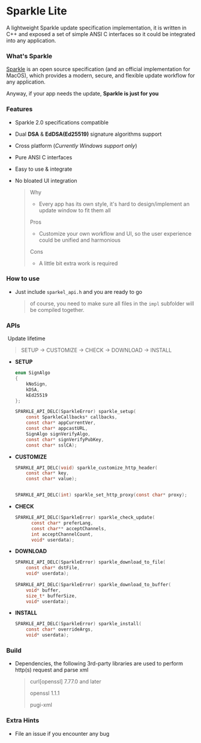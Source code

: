 # Sparkle Lite
A lightweight Sparkle update specification implementation, it is written in C++ and exposed a set of simple ANSI C interfaces so it could be integrated into any application.



### What's Sparkle

[Sparkle](https://sparkle-project.org/) is an open source specification (and an official implementation for MacOS), which provides a modern, secure, and flexible update workflow for any application.

Anyway, if your app needs the update, **Sparkle is just for you**



### Features

+ Sparkle 2.0 specifications compatible

+ Dual **DSA** & **EdDSA(Ed25519)** signature algorithms support

+ Cross platform (*Currently Windows support only*)

+ Pure ANSI C interfaces

+ Easy to use & integrate

+ No bloated UI integration

  > Why
  >
  > + Every app has its own style, it's hard to design/implement an update window to fit them all
  >
  > Pros
  >
  > + Customize your own workflow and UI, so the user experience could be unified and harmonious
  >
  > Cons
  >
  > + A little bit extra work is required


### How to use

+ Just include `sparkel_api.h` and you are ready to go
  > of course, you need to make sure all files in the `impl` subfolder will be compiled together.

### APIs

​	Update lifetime

> SETUP -> CUSTOMIZE -> CHECK -> DOWNLOAD -> INSTALL

+ **SETUP**

  ```c
  enum SignAlgo
  {
      kNoSign,
      kDSA,
      kEd25519
  };
  
  SPARKLE_API_DELC(SparkleError) sparkle_setup(
      const SparkleCallbacks* callbacks, 
      const char* appCurrentVer, 
      const char* appcastURL, 
      SignAlgo signVerifyAlgo,
      const char* signVerifyPubKey, 
      const char* sslCA);
  ```
  
  
  
+ **CUSTOMIZE**

  ```c
  SPARKLE_API_DELC(void) sparkle_customize_http_header(
      const char* key, 
      const char* value);
  
  
  SPARKLE_API_DELC(int) sparkle_set_http_proxy(const char* proxy);
  ```
  
  
  
+ **CHECK**

  ```c
  SPARKLE_API_DELC(SparkleError) sparkle_check_update(
  		const char* preferLang,
  		const char** acceptChannels,
  		int acceptChannelCount,
  		void* userdata);
  ```
  
  
  
+ **DOWNLOAD**

  ```c
  SPARKLE_API_DELC(SparkleError) sparkle_download_to_file(
      const char* dstFile, 
      void* userdata);
      
  SPARKLE_API_DELC(SparkleError) sparkle_download_to_buffer(
      void* buffer, 
      size_t* bufferSize, 
      void* userdata);
  ```

  

+ **INSTALL**

  ```c
  SPARKLE_API_DELC(SparkleError) sparkle_install(
      const char* overrideArgs, 
      void* userdata);
  ```


### Build

+ Dependencies, the following 3rd-party libraries are used to perform http(s) request and parse xml

  > curl[openssl] 7.77.0 and later
  >
  > openssl 1.1.1
  >
  > pugi-xml



### Extra Hints

+ File an issue if you encounter any bug

